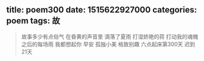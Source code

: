 title: poem300
date: 1515622927000
categories: poem
tags: 故
---
> 故事多少有点俗气
在昏黄的声音里
滴落了夏雨
打湿娇艳的荷
打动我的魂魄
之后的每场雨
我都想起你
早安
孤独小美
格致别趣
六点起床第300天 迟到21天